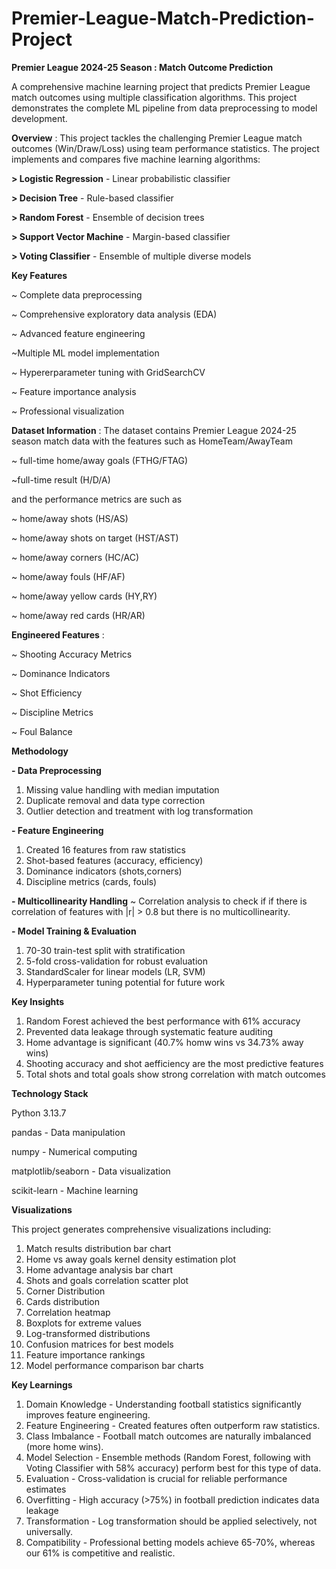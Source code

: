 # Premier-League-Match-Prediction-Project

**Premier League 2024-25 Season : Match Outcome Prediction**

A comprehensive machine learning project that predicts Premier League match outcomes using multiple classification algorithms. This project demonstrates the complete ML pipeline from data preprocessing to model development.

**Overview** : This project tackles the challenging Premier League match outcomes (Win/Draw/Loss) using team performance statistics. The project implements and compares five machine learning algorithms:

**> Logistic Regression** - Linear probabilistic classifier

**> Decision Tree** - Rule-based classifier

**> Random Forest** - Ensemble of decision trees

**> Support Vector Machine** - Margin-based classifier

**> Voting Classifier** - Ensemble of multiple diverse models



**Key Features** 

~ Complete data preprocessing

~ Comprehensive exploratory data analysis (EDA)

~ Advanced feature engineering

~Multiple ML model implementation 

~ Hypererparameter tuning with GridSearchCV

~ Feature importance analysis

~ Professional visualization



**Dataset Information** : The dataset contains Premier League 2024-25 season match data with the features such as 
HomeTeam/AwayTeam

~ full-time home/away goals (FTHG/FTAG)

~full-time result (H/D/A)

 and the performance metrics are such as

~ home/away shots (HS/AS)

~ home/away shots on target (HST/AST)

~ home/away corners (HC/AC)

~ home/away fouls (HF/AF)

~ home/away yellow cards (HY,RY)

~ home/away red cards (HR/AR)





**Engineered Features** : 

~ Shooting Accuracy Metrics

~ Dominance Indicators

~ Shot Efficiency

~ Discipline Metrics

~ Foul Balance





**Methodology** 

 **- Data Preprocessing**
1. Missing value handling with median imputation
2. Duplicate removal and data type correction
3. Outlier detection and treatment with log transformation

**- Feature Engineering**
1. Created 16 features from raw statistics
2. Shot-based features (accuracy, efficiency)
3. Dominance indicators (shots,corners)
4. Discipline metrics (cards, fouls)


**- Multicollinearity Handling**
~ Correlation analysis to check if if there is correlation of features with |r| > 0.8
but there is no multicollinearity.

**- Model Training & Evaluation**
1. 70-30 train-test split with stratification
2. 5-fold cross-validation for robust evaluation
3. StandardScaler for linear models (LR, SVM)
4. Hyperparameter tuning potential for future work






**Key Insights**

1. Random Forest achieved the best performance with 61% accuracy
2. Prevented data leakage through systematic feature auditing
3. Home advantage is significant (40.7% homw wins vs 34.73% away wins)
4. Shooting accuracy and shot aefficiency are the most predictive features
5. Total shots and total goals show strong correlation with match outcomes







**Technology Stack**

Python 3.13.7

pandas - Data manipulation

numpy - Numerical computing

matplotlib/seaborn - Data visualization

scikit-learn - Machine learning




**Visualizations**

This project generates comprehensive visualizations including:

1. Match results distribution bar chart
2. Home vs away goals kernel density estimation plot
3. Home advantage analysis bar chart
4. Shots and goals correlation scatter plot
5. Corner Distribution
6. Cards distribution
7. Correlation heatmap
8. Boxplots for extreme values
9. Log-transformed distributions
10. Confusion matrices for best models
11. Feature importance rankings
12. Model performance comparison bar charts


**Key Learnings**

1. Domain Knowledge - Understanding football statistics significantly improves feature engineering.
2. Feature Engineering - Created features often outperform raw statistics.
3. Class Imbalance - Football match outcomes are naturally imbalanced (more home wins).
4. Model Selection - Ensemble methods (Random Forest, following with Voting Classifier with 58% accuracy) perform best for this type of data.
5. Evaluation - Cross-validation is crucial for reliable performance estimates
6. Overfitting - High accuracy (>75%) in football prediction indicates data leakage
7. Transformation - Log transformation should be applied selectively, not universally.
8. Compatibility - Professional betting models achieve 65-70%, whereas our 61% is competitive and realistic.



